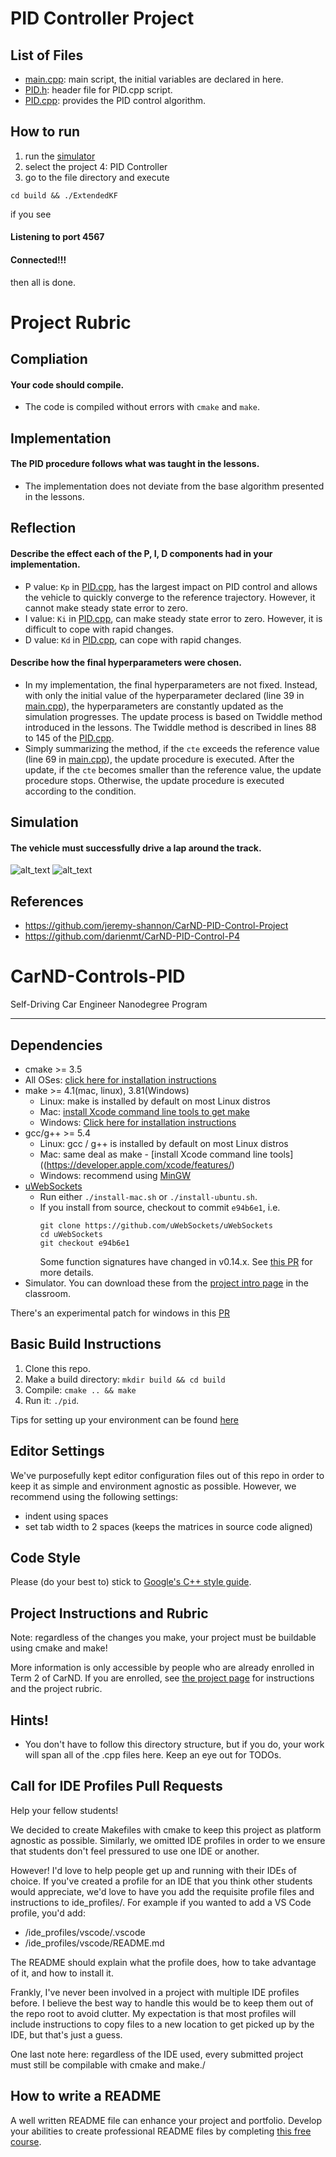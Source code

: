 # PID Controller Project

[main.cpp]: ./src/main.cpp
[PID.h]: ./src/PID.h
[PID.cpp]: ./src/PID.cpp
[image1]: ./img/PID_simulation.png "simulation"
[image2]: ./img/PID_terminal.png "terminal"

List of Files
---
* [main.cpp][main.cpp]: main script, the initial variables are declared in here.
* [PID.h][PID.h]: header file for PID.cpp script.
* [PID.cpp][PID.cpp]: provides the PID control algorithm.

How to run
---
1. run the [simulator](https://github.com/udacity/self-driving-car-sim/releases/)
2. select the project 4: PID Controller
3. go to the file directory and execute
```
cd build && ./ExtendedKF
```
if you see 
#### Listening to port 4567
#### Connected!!!
then all is done.


# Project Rubric
Compliation
---
#### Your code should compile.
* The code is compiled without errors with `cmake` and `make`.


Implementation
---
#### The PID procedure follows what was taught in the lessons.
* The implementation does not deviate from the base algorithm presented in the lessons.


Reflection
---
#### Describe the effect each of the P, I, D components had in your implementation.
* P value: `Kp` in [PID.cpp][PID.cpp], has the largest impact on PID control and allows the vehicle to quickly converge to the reference trajectory. However, it cannot make steady state error to zero.
* I value: `Ki` in [PID.cpp][PID.cpp], can make steady state error to zero. However, it is difficult to cope with rapid changes.
* D value: `Kd` in [PID.cpp][PID.cpp], can cope with rapid changes. 

#### Describe how the final hyperparameters were chosen.
* In my implementation, the final hyperparameters are not fixed. Instead, with only the initial value of the hyperparameter declared (line 39 in [main.cpp][main.cpp]), the hyperparameters are constantly updated as the simulation progresses. The update process is based on Twiddle method introduced in the lessons. The Twiddle method is described in lines 88 to 145 of the [PID.cpp][PID.cpp].
* Simply summarizing the method, if the `cte` exceeds the reference value (line 69 in [main.cpp][main.cpp]), the update procedure is executed. After the update, if the `cte` becomes smaller than the reference value, the update procedure stops. Otherwise, the update procedure is executed according to the condition.


Simulation
---
#### The vehicle must successfully drive a lap around the track.
![alt_text][image1]
![alt_text][image2]

References
---
* https://github.com/jeremy-shannon/CarND-PID-Control-Project
* https://github.com/darienmt/CarND-PID-Control-P4


# CarND-Controls-PID
Self-Driving Car Engineer Nanodegree Program

---

## Dependencies

* cmake >= 3.5
 * All OSes: [click here for installation instructions](https://cmake.org/install/)
* make >= 4.1(mac, linux), 3.81(Windows)
  * Linux: make is installed by default on most Linux distros
  * Mac: [install Xcode command line tools to get make](https://developer.apple.com/xcode/features/)
  * Windows: [Click here for installation instructions](http://gnuwin32.sourceforge.net/packages/make.htm)
* gcc/g++ >= 5.4
  * Linux: gcc / g++ is installed by default on most Linux distros
  * Mac: same deal as make - [install Xcode command line tools]((https://developer.apple.com/xcode/features/)
  * Windows: recommend using [MinGW](http://www.mingw.org/)
* [uWebSockets](https://github.com/uWebSockets/uWebSockets)
  * Run either `./install-mac.sh` or `./install-ubuntu.sh`.
  * If you install from source, checkout to commit `e94b6e1`, i.e.
    ```
    git clone https://github.com/uWebSockets/uWebSockets 
    cd uWebSockets
    git checkout e94b6e1
    ```
    Some function signatures have changed in v0.14.x. See [this PR](https://github.com/udacity/CarND-MPC-Project/pull/3) for more details.
* Simulator. You can download these from the [project intro page](https://github.com/udacity/self-driving-car-sim/releases) in the classroom.

There's an experimental patch for windows in this [PR](https://github.com/udacity/CarND-PID-Control-Project/pull/3)

## Basic Build Instructions

1. Clone this repo.
2. Make a build directory: `mkdir build && cd build`
3. Compile: `cmake .. && make`
4. Run it: `./pid`. 

Tips for setting up your environment can be found [here](https://classroom.udacity.com/nanodegrees/nd013/parts/40f38239-66b6-46ec-ae68-03afd8a601c8/modules/0949fca6-b379-42af-a919-ee50aa304e6a/lessons/f758c44c-5e40-4e01-93b5-1a82aa4e044f/concepts/23d376c7-0195-4276-bdf0-e02f1f3c665d)

## Editor Settings

We've purposefully kept editor configuration files out of this repo in order to
keep it as simple and environment agnostic as possible. However, we recommend
using the following settings:

* indent using spaces
* set tab width to 2 spaces (keeps the matrices in source code aligned)

## Code Style

Please (do your best to) stick to [Google's C++ style guide](https://google.github.io/styleguide/cppguide.html).

## Project Instructions and Rubric

Note: regardless of the changes you make, your project must be buildable using
cmake and make!

More information is only accessible by people who are already enrolled in Term 2
of CarND. If you are enrolled, see [the project page](https://classroom.udacity.com/nanodegrees/nd013/parts/40f38239-66b6-46ec-ae68-03afd8a601c8/modules/f1820894-8322-4bb3-81aa-b26b3c6dcbaf/lessons/e8235395-22dd-4b87-88e0-d108c5e5bbf4/concepts/6a4d8d42-6a04-4aa6-b284-1697c0fd6562)
for instructions and the project rubric.

## Hints!

* You don't have to follow this directory structure, but if you do, your work
  will span all of the .cpp files here. Keep an eye out for TODOs.

## Call for IDE Profiles Pull Requests

Help your fellow students!

We decided to create Makefiles with cmake to keep this project as platform
agnostic as possible. Similarly, we omitted IDE profiles in order to we ensure
that students don't feel pressured to use one IDE or another.

However! I'd love to help people get up and running with their IDEs of choice.
If you've created a profile for an IDE that you think other students would
appreciate, we'd love to have you add the requisite profile files and
instructions to ide_profiles/. For example if you wanted to add a VS Code
profile, you'd add:

* /ide_profiles/vscode/.vscode
* /ide_profiles/vscode/README.md

The README should explain what the profile does, how to take advantage of it,
and how to install it.

Frankly, I've never been involved in a project with multiple IDE profiles
before. I believe the best way to handle this would be to keep them out of the
repo root to avoid clutter. My expectation is that most profiles will include
instructions to copy files to a new location to get picked up by the IDE, but
that's just a guess.

One last note here: regardless of the IDE used, every submitted project must
still be compilable with cmake and make./

## How to write a README
A well written README file can enhance your project and portfolio.  Develop your abilities to create professional README files by completing [this free course](https://www.udacity.com/course/writing-readmes--ud777).

